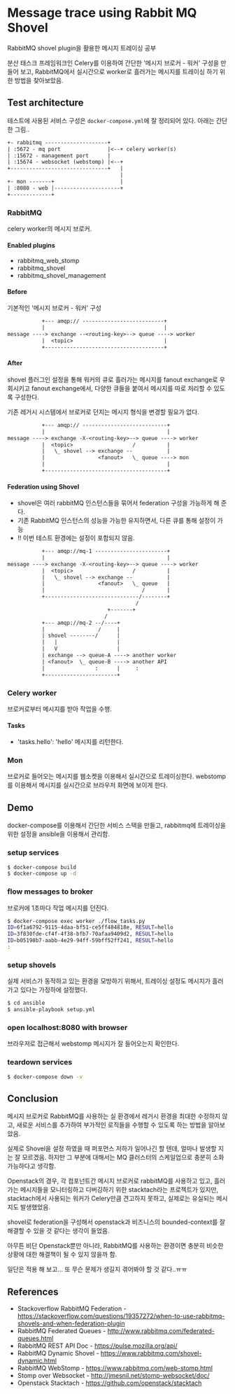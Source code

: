 # Message trace using Rabbit MQ Shovel

RabbitMQ shovel plugin을 활용한 메시지 트레이싱 공부

분산 태스크 프레임워크인 Celery를 이용하여 간단한 '메시지 브로커 - 워커' 구성을 만들어 보고,
RabbitMQ에서 실시간으로 worker로 흘러가는 메시지를 트레이싱 하기 위한 방법을 찾아보았음.

## Test architecture

테스트에 사용된 서비스 구성은 `docker-compose.yml`에 잘 정리되어 있다.
아래는 간단한 그림..

``` txt
+- rabbitmq --------------------+
| :5672 - mq port               |<--+ celery worker(s)
| :15672 - management port      |
| :15674 - websocket (webstomp) |<--+
+-------------------------------+   |
                                    |
+- mon -------+                     |
| :8080 - web |---------------------+
+-------------+
```

### RabbitMQ

celery worker의 메시지 브로커.

#### Enabled plugins

- rabbitmq_web_stomp
- rabbitmq_shovel
- rabbitmq_shovel_management

#### Before

기본적인 '메시지 브로커 - 워커' 구성

``` txt
           +--- amqp:// --------------------------+
           |                                      |
message ----> exchange --<routing-key>--> queue ----> worker
           |  <topic>                             |
           +--------------------------------------+
```

#### After

shovel 플러그인 설정을 통해 워커의 큐로 흘러가는 메시지를 fanout exchange로 우회시키고
fanout exchange에서, 다양한 큐들을 붙여서 메시지를 따로 처리할 수 있도록 구성한다.

기존 레거시 시스템에서 브로커로 던지는 메시지 형식을 변경할 필요가 없다.

``` txt
           +--- amqp:// ---------------------------+
           |                                       |
message ----> exchange -X-<routing-key>--> queue ----> worker
           |  <topic>                   /          |
           |   \_ shovel --> exchange --           |
           |                 <fanout>   \_ queue ----> mon
           |                                       |
           +---------------------------------------+
```

#### Federation using Shovel

* shovel은 여러 rabbitMQ 인스턴스들을 묶어서 federation 구성을 가능하게 해 준다.
* 기존 RabbitMQ 인스턴스의 성능을 가능한 유지하면서, 다른 큐를 통해 설정이 가능
* !! 이번 테스트 환경에는 설정이 포함되지 않음.

``` txt
           +--- amqp://mq-1 -----------------------+
           |                                       |
message ----> exchange -X-<routing-key>--> queue ----> worker
           |  <topic>                   /          |
           |   \_ shovel --> exchange --           |
           |                 <fanout>   \_ queue   |
           |                               /       |
           +------------------------------/--------+
                                         /
                                +-------+
                               /
           +--- amqp://mq-2 --/----+
           |                 /     |
           | shovel --------/      |
           |   |                   |
           |   V                   |
           | exchange --> queue-A ----> another worker
           | <fanout>  \_ queue-B ----> another API
           |                :      |     :
           +-----------------------+
```

### Celery worker

브로커로부터 메시지를 받아 작업을 수행.

#### Tasks
- 'tasks.hello': 'hello' 메시지를 리턴한다.

### Mon

브로커로 들어오는 메시지를 웹소켓을 이용해서 실시간으로 트레이싱한다.
webstomp를 이용해서 메시지를 실시간으로 브라우저 화면에 보이게 한다.

## Demo

docker-compose를 이용해서 간단한 서비스 스택을 만들고,
rabbitmq에 트레이싱을 위한 설정을 ansible을 이용해서 관리함.

### setup services

``` sh
$ docker-compose build
$ docker-compose up -d
```

### flow messages to broker

브로커에 1초마다 작업 메시지를 던진다.

``` sh
$ docker-compose exec worker ./flow_tasks.py
ID=6f1a6792-9115-4daa-bf51-ce5ff484818e, RESULT=hello
ID=3f830fde-cf4f-4f38-bfb7-70afaa9409d2, RESULT=hello
ID=b05198b7-aabb-4e29-94ff-59bff52ff241, RESULT=hello
:
```

### setup shovels

실제 서비스가 동작하고 있는 환경을 모방하기 위해서,
트레이싱 설정도 메시지가 흘러가고 있다는 가정하에 설정했다.

``` sh
$ cd ansible
$ ansible-playbook setup.yml
```

### open localhost:8080 with browser

브라우저로 접근해서 webstomp 메시지가 잘 들어오는지 확인한다.

### teardown services

``` sh
$ docker-compose down -v
```

## Conclusion

메시지 브로커로 RabbitMQ를 사용하는 실 환경에서 레거시 환경을 최대한 수정하지 않고,
새로운 서비스를 추가하여 부가적인 로직들을 수행할 수 있도록 하는 방법을 알아보았음.

실제로 Shovel을 설정 하였을 때 퍼포먼스 저하가 일어나긴 할 텐데, 얼마나 발생할 지는 잘 모르겠음.
하지만 그 부분에 대해서는 MQ 클러스터의 스케일업으로 충분히 소화 가능하다고 생각함.

Openstack의 경우, 각 컴포넌트간 메시지 브로커로 rabbitMQ를 사용하고 있고,
흘러가는 메시지들을 모니터링하고 디버깅하기 위한 stacktach라는 프로젝트가 있지만,
stacktach에서 사용되는 워커가 Celery만큼 견고하지 못하고, 실제로는 유실되는 메시지도 발생했었음.

shovel로 federation을 구성해서 openstack과 비즈니스의 bounded-context를
잘 해결할 수 있을 것 같다는 생각이 들었음.

아무튼 비단 Openstack뿐만 아니라, RabbitMQ를 사용하는 환경이면 충분히 비슷한 상황에 대한
해결책이 될 수 있지 않을까 함.

일단은 적용 해 보고... 또 무슨 문제가 생길지 겪어봐야 할 것 같다..ㅠㅠ

## References

- Stackoverflow RabbitMQ Federation - <https://stackoverflow.com/questions/19357272/when-to-use-rabbitmq-shovels-and-when-federation-plugin>
- RabbitMQ Federated Queues - <http://www.rabbitmq.com/federated-queues.html>
- RabbitMQ REST API Doc - <https://pulse.mozilla.org/api/>
- RabbitMQ Dynamic Shovel - <https://www.rabbitmq.com/shovel-dynamic.html>
- RabbitMQ WebStomp - <https://www.rabbitmq.com/web-stomp.html>
- Stomp over Websocket - <http://jmesnil.net/stomp-websocket/doc/>
- Openstack Stacktach - <https://github.com/openstack/stacktach>
